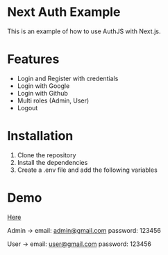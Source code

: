 # Next Auth Example

This is an example of how to use AuthJS with Next.js.

# Features

- Login and Register with credentials
- Login with Google
- Login with Github
- Multi roles (Admin, User)
- Logout

# Installation

1. Clone the repository
2. Install the dependencies
3. Create a .env file and add the following variables

# Demo

[Here](https://next-authjs-template-jade.vercel.app/product)

Admin -> email: admin@gmail.com password: 123456

User -> email: user@gmail.com password: 123456

